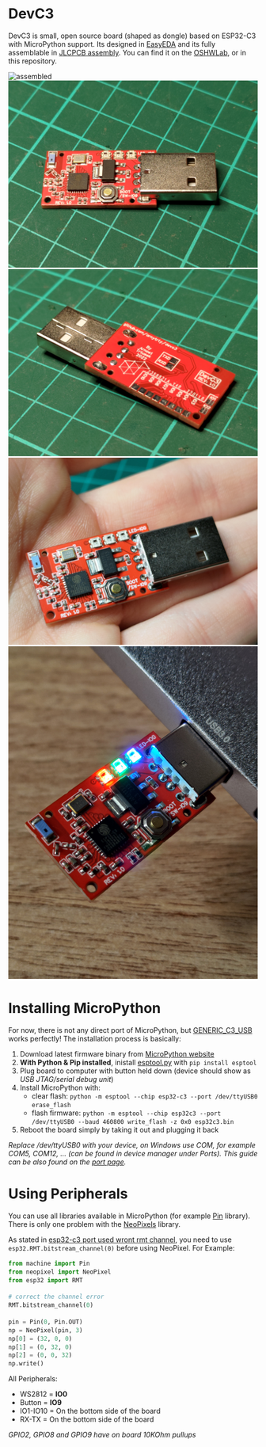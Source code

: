 # DevC3
DevC3 is small, open source board (shaped as dongle) based on ESP32-C3 with MicroPython support. Its designed in [EasyEDA](https://easyeda.com/editor) and its fully assemblable in [JLCPCB assembly](https://jlcpcb.com/).
You can find it on the [OSHWLab](https://oshwlab.com/trty69230/devc3), or in this repository.

![assembled](images/P_20220211_172651[1].jpg)
![top](images/P_20220211_172717[1].jpg)
![bot](images/P_20220211_172736[1].jpg)
![hand](images/P_20220211_172917[1].jpg)
![leds](images/P_20220211_181910[1].jpg)

# Installing MicroPython
For now, there is not any direct port of MicroPython, but [GENERIC_C3_USB](https://github.com/micropython/micropython/tree/master/ports/esp32/boards/GENERIC_C3_USB) works perfectly! The installation process is basically:

1. Download latest firmware binary from [MicroPython website](https://micropython.org/download/esp32c3-usb/)
2. **With Python & Pip installed**, inistall [esptool.py](https://github.com/espressif/esptool) with `pip install esptool`
3. Plug board to computer with button held down (device should show as *USB JTAG/serial debug unit*)
4. Install MicroPython with:
    * clear flash: `python -m esptool --chip esp32-c3 --port /dev/ttyUSB0 erase_flash`
    * flash firmware: `python -m esptool --chip esp32c3 --port /dev/ttyUSB0 --baud 460800 write_flash -z 0x0 esp32c3.bin`
5. Reboot the board simply by taking it out and plugging it back

*Replace /dev/ttyUSB0 with your device, on Windows use COM, for example COM5, COM12, ... (can be found in device manager under Ports). This guide can be also found on the [port page](https://micropython.org/download/esp32c3-usb/).*

# Using Peripherals
You can use all libraries available in MicroPython (for example [Pin](https://docs.micropython.org/en/latest/library/machine.Pin.html) library).
There is only one problem with the [NeoPixels](https://docs.micropython.org/en/latest/esp8266/tutorial/neopixel.html) library.

As stated in [esp32-c3 port used wront rmt channel](https://github.com/micropython/micropython/issues/8109), you need to use `esp32.RMT.bitstream_channel(0)` before using NeoPixel. For Example:
```py
from machine import Pin
from neopixel import NeoPixel
from esp32 import RMT

# correct the channel error
RMT.bitstream_channel(0)

pin = Pin(0, Pin.OUT)
np = NeoPixel(pin, 3)
np[0] = (32, 0, 0)
np[1] = (0, 32, 0)
np[2] = (0, 0, 32)
np.write()
```

All Peripherals:
* WS2812 = **IO0**
* Button = **IO9**
* IO1-IO10 = On the bottom side of the board
* RX-TX = On the bottom side of the board

*GPIO2, GPIO8 and GPIO9 have on board 10KOhm pullups*
